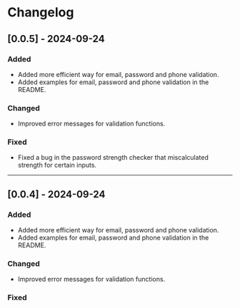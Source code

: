 # Changelog

## [0.0.5] - 2024-09-24
### Added
- Added more efficient way for email, password and phone validation.
- Added examples for email, password and phone validation in the README.

### Changed
- Improved error messages for validation functions.

### Fixed
- Fixed a bug in the password strength checker that miscalculated strength for certain inputs.

---
## [0.0.4] - 2024-09-24
### Added
- Added more efficient way for email, password and phone validation.
- Added examples for email, password and phone validation in the README.

### Changed
- Improved error messages for validation functions.

### Fixed
- Fixed a bug in the password strength checker that miscalculated strength for certain inputs.

---
## [0.0.3] - 2024-09-24
### Added
- Added examples for email, password and phone validation in the README.

### Changed
- Improved error messages for validation functions.

### Fixed
- Fixed a bug in the password strength checker that miscalculated strength for certain inputs.

---
## [0.0.2] - 2024-09-24
### Added
- Added examples for email and password validation in the README.

### Changed
- Improved error messages for validation functions.

### Fixed
- Fixed a bug in the password strength checker that miscalculated strength for certain inputs.

---

## [0.0.1] - 2024-09-23
### Added
- Initial release of the `data_validation_helpers` package.
- Functions for validating email addresses and password strength.
